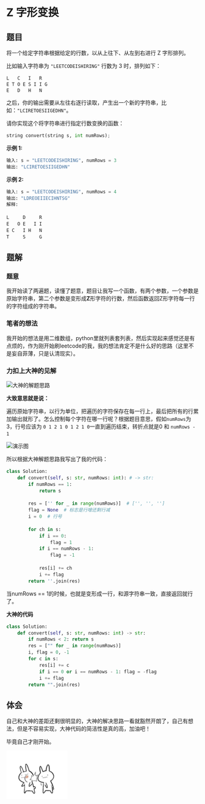 #  Z 字形变换

## 题目

将一个给定字符串根据给定的行数，以从上往下、从左到右进行 Z 字形排列。

比如输入字符串为 `"LEETCODEISHIRING"` 行数为 3 时，排列如下：

```
L   C   I   R
E T O E S I I G
E   D   H   N
```

之后，你的输出需要从左往右逐行读取，产生出一个新的字符串，比如：`"LCIRETOESIIGEDHN"`。

请你实现这个将字符串进行指定行数变换的函数：

```python
string convert(string s, int numRows);
```

**示例 1:**

```python
输入: s = "LEETCODEISHIRING", numRows = 3
输出: "LCIRETOESIIGEDHN"
```

**示例 2:**

```python
输入: s = "LEETCODEISHIRING", numRows = 4
输出: "LDREOEIIECIHNTSG"
解释:

L     D     R
E   O E   I I
E C   I H   N
T     S     G
```

## 题解

### 题意

我开始读了两遍题，读懂了题意，题目让我写一个函数，有两个参数，一个参数是原始字符串，第二个参数是变形成**Z**形字符的行数，然后函数返回Z形字符每一行的字符组成的字符串。

### 笔者的想法

我开始的想法是用二维数组，python里就列表套列表，然后实现起来感觉还是有点烦的，作为刚开始刷leetcode的我，我的想法肯定不是什么好的思路（这里不是妄自菲薄，只是认清现实）。

### 力扣上大神的见解

![大神的解题思路](images/jtsl.png)

**大致意思就是说：**

​	遍历原始字符串，以行为单位，把遍历的字符保存在每一行上，最后把所有的行累加输出就形了。怎么控制每个字符在哪一行呢？根据题目意思，假如`numRows`为3，行号应该为 `0 1 2 1 0 1 2 1 0`一直到遍历结束，转折点就是0 和 `numRows - 1`

![演示图](images/zzz.gif)

所以根据大神解题思路我写出了我的代码：

```python
class Solution:
    def convert(self, s: str, numRows: int): # -> str:
        if numRows == 1:
            return s

        res = ['' for _ in range(numRows)]  # ['', '', '']
        flag = None  # 标志是行增还剩行减
        i = 0  # 行号

        for ch in s:
            if i == 0:
                flag = 1
            if i == numRows - 1:
                flag = -1

            res[i] += ch
            i += flag
        return ''.join(res)
```

当numRows == 1的时候，也就是变形成一行，和源字符串一致，直接返回就行了。

**大神的代码**

```python
class Solution:
    def convert(self, s: str, numRows: int) -> str:
        if numRows < 2: return s
        res = ["" for _ in range(numRows)]
        i, flag = 0, -1
        for c in s:
            res[i] += c
            if i == 0 or i == numRows - 1: flag = -flag
            i += flag
        return "".join(res)
```

## 体会

自己和大神的差距还剩很明显的，大神的解决思路一看就豁然开朗了，自己有想法，但是不容易实现，大神代码的简洁性是真的高，加油吧！

毕竟自己才刚开始。

<img src="../images/dalian.jpg" alt="打脸" style="zoom: 25%;" />